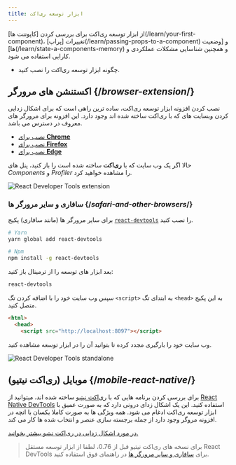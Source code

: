 ```yaml
---
title: ابزار توسعه ری‌اکت
---
```


<Intro>
از ابزار توسعه ری‌اکت برای بررسی کردن [کاپوننت ها](/learn/your-first-component)، تغییرات [پراپ](/learn/passing-props-to-a-component) و [وضعیت ها](/learn/state-a-components-memory) و همچنین شناسایی مشکلات عملکردی و کارایی استفاده می شود. 
</Intro>

<YouWillLearn>

* چگونه ابزار توسعه ری‌اکت را نصب کنید.

</YouWillLearn>

## اکستنشن های مرورگر {/*browser-extension*/}

نصب کردن افزونه ابزار توسعه ری‌اکت، ساده ترین راهی است که برای اشکال زدایی کردن وبسایت های که با ری‌اکت ساخته شده اند وجود دارد. این افزونه برای مرورگر های معروف در دسترس می باشد.

* [نصب برای **Chrome**](https://chrome.google.com/webstore/detail/react-developer-tools/fmkadmapgofadopljbjfkapdkoienihi?hl=en)
* [نصب برای **Firefox**](https://addons.mozilla.org/en-US/firefox/addon/react-devtools/)
* [نصب برای **Edge**](https://microsoftedge.microsoft.com/addons/detail/react-developer-tools/gpphkfbcpidddadnkolkpfckpihlkkil)

حالا اگر یک وب سایت که با **ری‌اکت** ساخته شده است را باز کنید، پنل های _Components_ و _Profiler_ را مشاهده خواهید کرد.

![React Developer Tools extension](/images/docs/react-devtools-extension.png)

### سافاری و سایر مرورگر ها {/*safari-and-other-browsers*/}
برای سایر مرورگر ها (مانند سافاری) پکیج [`react-devtools`](https://www.npmjs.com/package/react-devtools) را نصب کنید.
```bash
# Yarn
yarn global add react-devtools

# Npm
npm install -g react-devtools
```

بعد ابزار های توسعه را از ترمینال باز کنید:
```bash
react-devtools
```

سپس وب سایت خود را با اضافه کردن تگ `<script>` به ابتدای تگ `<head>`  به این پکیج متصل کنید.
```html {3}
<html>
  <head>
    <script src="http://localhost:8097"></script>
```

وب سایت خود را بارگیری مجدد کرده تا بتوانید آن را در ابزار توسعه مشاهده کنید.

![React Developer Tools standalone](/images/docs/react-devtools-standalone.png)

## موبایل (ری‌اکت نیتیو) {/*mobile-react-native*/}

برای بررسی کردن برنامه هایی که با [ری‌اکت نیتیو](https://reactnative.dev/) ساخته شده اند، میتوانید از [React Native DevTools](https://reactnative.dev/docs/react-native-devtools) استفاده کنید. این یک اشکال زدای درونی دارد که به صورت عمیق با ابزار توسعه ری‌اکت ادغام می شود. همه ویژگی ها به صورت کاملا یکسان با انچه در افزونه مروگر وجود دارد از جمله برجسته سازی عنصر و انتخاب شده ها کار می کند.

[در مورد اشکال زدایی در ری‌اکت نیتیو بیشتر بخوانید.](https://reactnative.dev/docs/debugging)

> برای نسخه های ری‌اکت نیتیو قبل از 0.76، لطفا از ابزار توسعه مستقل React DevTools برای [سافاری و سایر مرورگر ها](#safari-and-other-browsers) در راهنمای فوق استفاده کنید.
